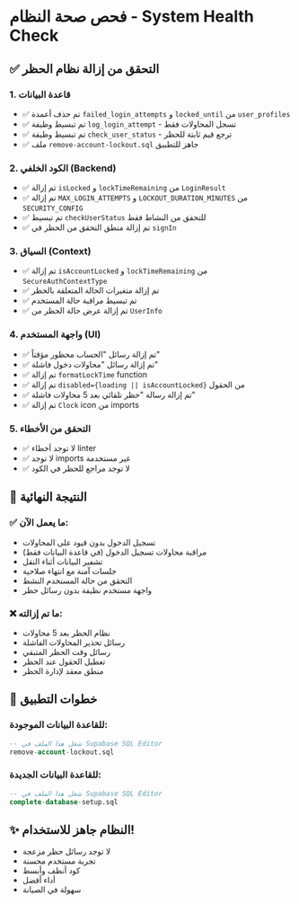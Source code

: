 # فحص صحة النظام - System Health Check

## ✅ **التحقق من إزالة نظام الحظر**

### 1. **قاعدة البيانات**
- ✅ تم حذف أعمدة `failed_login_attempts` و `locked_until` من `user_profiles`
- ✅ تم تبسيط وظيفة `log_login_attempt` - تسجل المحاولات فقط
- ✅ تم تبسيط وظيفة `check_user_status` - ترجع قيم ثابتة للحظر
- ✅ ملف `remove-account-lockout.sql` جاهز للتطبيق

### 2. **الكود الخلفي (Backend)**
- ✅ تم إزالة `isLocked` و `lockTimeRemaining` من `LoginResult`
- ✅ تم إزالة `MAX_LOGIN_ATTEMPTS` و `LOCKOUT_DURATION_MINUTES` من `SECURITY_CONFIG`
- ✅ تم تبسيط `checkUserStatus` للتحقق من النشاط فقط
- ✅ تم إزالة منطق التحقق من الحظر في `signIn`

### 3. **السياق (Context)**
- ✅ تم إزالة `isAccountLocked` و `lockTimeRemaining` من `SecureAuthContextType`
- ✅ تم إزالة متغيرات الحالة المتعلقة بالحظر
- ✅ تم تبسيط مراقبة حالة المستخدم
- ✅ تم إزالة عرض حالة الحظر من `UserInfo`

### 4. **واجهة المستخدم (UI)**
- ✅ تم إزالة رسائل "الحساب محظور مؤقتاً"
- ✅ تم إزالة رسائل "محاولات دخول فاشلة"
- ✅ تم إزالة `formatLockTime` function
- ✅ تم إزالة `disabled={loading || isAccountLocked}` من الحقول
- ✅ تم إزالة رسالة "حظر تلقائي بعد 5 محاولات فاشلة"
- ✅ تم إزالة `Clock` icon من imports

### 5. **التحقق من الأخطاء**
- ✅ لا توجد أخطاء linter
- ✅ لا توجد imports غير مستخدمة
- ✅ لا توجد مراجع للحظر في الكود

## 🎯 **النتيجة النهائية**

### ✅ **ما يعمل الآن:**
- تسجيل الدخول بدون قيود على المحاولات
- مراقبة محاولات تسجيل الدخول (في قاعدة البيانات فقط)
- تشفير البيانات أثناء النقل
- جلسات آمنة مع انتهاء صلاحية
- التحقق من حالة المستخدم النشط
- واجهة مستخدم نظيفة بدون رسائل حظر

### ❌ **ما تم إزالته:**
- نظام الحظر بعد 5 محاولات
- رسائل تحذير المحاولات الفاشلة
- رسائل وقت الحظر المتبقي
- تعطيل الحقول عند الحظر
- منطق معقد لإدارة الحظر

## 🚀 **خطوات التطبيق**

### للقاعدة البيانات الموجودة:
```sql
-- شغل هذا الملف في Supabase SQL Editor
remove-account-lockout.sql
```

### للقاعدة البيانات الجديدة:
```sql
-- شغل هذا الملف في Supabase SQL Editor
complete-database-setup.sql
```

## ✨ **النظام جاهز للاستخدام!**

- لا توجد رسائل حظر مزعجة
- تجربة مستخدم محسنة
- كود أنظف وأبسط
- أداء أفضل
- سهولة في الصيانة
